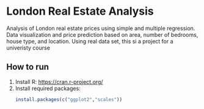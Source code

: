 # London Real Estate Analysis

Analysis of London real estate prices using simple and multiple regression.  
Data visualization and price prediction based on area, number of bedrooms, house type, and location.
Using real data set, this si a project for a univeristy course

## How to run

1. Install R: https://cran.r-project.org/  
2. Install required packages:  
   ```r
   install.packages(c("ggplot2","scales"))
